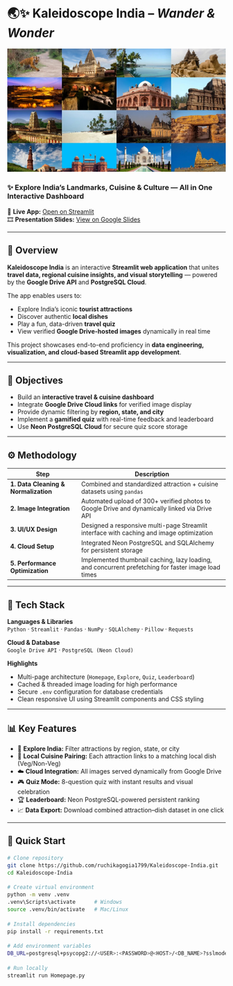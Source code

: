 # 🌏✨ Kaleidoscope India – *Wander & Wonder*

<img src="img2.jpg" alt="App Preview" width="750"/>

### ✨ Explore India’s Landmarks, Cuisine & Culture — All in One Interactive Dashboard

🔗 **Live App:** [Open on Streamlit](https://kaleidoscope-india.streamlit.app/)  
🎞️ **Presentation Slides:** [View on Google Slides](https://docs.google.com/presentation/d/1VUTDyOn7zFxfnJW2zKyOygY1aOUEY5bSRG7W5MrPglg/edit?usp=sharing)

---

## 🧭 Overview

**Kaleidoscope India** is an interactive **Streamlit web application** that unites **travel data, regional cuisine insights, and visual storytelling** — powered by the **Google Drive API** and **PostgreSQL Cloud**.  

The app enables users to:
- Explore India’s iconic **tourist attractions**
- Discover authentic **local dishes**
- Play a fun, data-driven **travel quiz**
- View verified **Google Drive-hosted images** dynamically in real time  

This project showcases end-to-end proficiency in **data engineering, visualization, and cloud-based Streamlit app development**.

---

## 🎯 Objectives

- Build an **interactive travel & cuisine dashboard**  
- Integrate **Google Drive Cloud links** for verified image display  
- Provide dynamic filtering by **region, state, and city**  
- Implement a **gamified quiz** with real-time feedback and leaderboard  
- Use **Neon PostgreSQL Cloud** for secure quiz score storage  

---

## ⚙️ Methodology

| Step | Description |
|------|--------------|
| **1. Data Cleaning & Normalization** | Combined and standardized attraction + cuisine datasets using `pandas` |
| **2. Image Integration** | Automated upload of 300+ verified photos to Google Drive and dynamically linked via Drive API |
| **3. UI/UX Design** | Designed a responsive multi-page Streamlit interface with caching and image optimization |
| **4. Cloud Setup** | Integrated Neon PostgreSQL and SQLAlchemy for persistent storage |
| **5. Performance Optimization** | Implemented thumbnail caching, lazy loading, and concurrent prefetching for faster image load times |

---

## 🧠 Tech Stack

**Languages & Libraries**  
`Python` · `Streamlit` · `Pandas` · `NumPy` · `SQLAlchemy` · `Pillow` · `Requests`

**Cloud & Database**  
`Google Drive API` · `PostgreSQL (Neon Cloud)`

**Highlights**  
- Multi-page architecture (`Homepage`, `Explore`, `Quiz`, `Leaderboard`)  
- Cached & threaded image loading for high performance  
- Secure `.env` configuration for database credentials  
- Clean responsive UI using Streamlit components and CSS styling  

---

## 📊 Key Features

- 🏰 **Explore India:** Filter attractions by region, state, or city  
- 🍛 **Local Cuisine Pairing:** Each attraction links to a matching local dish (Veg/Non-Veg)  
- ☁️ **Cloud Integration:** All images served dynamically from Google Drive  
- 🎮 **Quiz Mode:** 8-question quiz with instant results and visual celebration  
- 🏆 **Leaderboard:** Neon PostgreSQL-powered persistent ranking  
- 📈 **Data Export:** Download combined attraction–dish dataset in one click  

---

## 🚀 Quick Start

```bash
# Clone repository
git clone https://github.com/ruchikagogia1799/Kaleidoscope-India.git
cd Kaleidoscope-India

# Create virtual environment
python -m venv .venv
.venv\Scripts\activate      # Windows
source .venv/bin/activate   # Mac/Linux

# Install dependencies
pip install -r requirements.txt

# Add environment variables
DB_URL=postgresql+psycopg2://<USER>:<PASSWORD>@<HOST>/<DB_NAME>?sslmode=require

# Run locally
streamlit run Homepage.py
